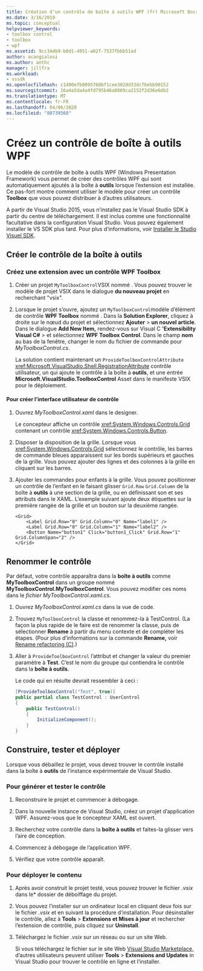 ```yaml
---
title: Création d’un contrôle de boîte à outils WPF (fr) Microsoft Docs
ms.date: 3/16/2019
ms.topic: conceptual
helpviewer_keywords:
- toolbox control
- toolbox
- wpf
ms.assetid: 9cc34db9-b0d1-4951-a02f-7537fbbb51ad
author: acangialosi
ms.author: anthc
manager: jillfra
ms.workload:
- vssdk
ms.openlocfilehash: c1400efb0095760bf1cee302dd33dcf6ebb90152
ms.sourcegitcommit: 16a4a5da4a4fd795b46a0869ca2152f2d36e6db2
ms.translationtype: MT
ms.contentlocale: fr-FR
ms.lasthandoff: 04/06/2020
ms.locfileid: "80739568"
---
```

# <a name="create-a-wpf-toolbox-control"></a>Créez un contrôle de boîte à outils WPF

Le modèle de contrôle de boîte à outils WPF (Windows Presentation Framework) vous permet de créer des contrôles WPF qui sont automatiquement ajoutés à la boîte à **outils** lorsque l’extension est installée. Ce pas-fort montre comment utiliser le modèle pour créer un contrôle **Toolbox** que vous pouvez distribuer à d’autres utilisateurs.

A partir de Visual Studio 2015, vous n’installez pas le Visual Studio SDK à partir du centre de téléchargement. Il est inclus comme une fonctionnalité facultative dans la configuration Visual Studio. Vous pouvez également installer le VS SDK plus tard. Pour plus d’informations, voir [Installer le Studio Visuel SDK](../extensibility/installing-the-visual-studio-sdk.md).

## <a name="create-the-toolbox-control"></a>Créer le contrôle de la boîte à outils

### <a name="create-an-extension-with-a-wpf-toolbox-control"></a>Créez une extension avec un contrôle WPF Toolbox

1. Créer un projet `MyToolboxControl`VSIX nommé . Vous pouvez trouver le modèle de projet VSIX dans le dialogue **du nouveau projet** en recherchant "vsix".

2. Lorsque le projet s’ouvre, ajoutez un `MyToolboxControl`modèle d’élément de contrôle **WPF Toolbox** nommé . Dans la **Solution Explorer**, cliquez à droite sur le nœud du projet et sélectionnez **Ajouter** > **un nouvel article**. Dans le dialogue **Add New Item,** rendez-vous sur Visual C **'Extensibility** **Visual C#** > et sélectionnez **WPF Toolbox Control**. Dans le champ **nom** au bas de la fenêtre, changer le nom du fichier de commande pour *MyToolboxControl.cs*.

    La solution contient maintenant un `ProvideToolboxControlAttribute` <xref:Microsoft.VisualStudio.Shell.RegistrationAttribute> contrôle utilisateur, un qui ajoute le contrôle à la boîte à **outils**, et une entrée **Microsoft.VisualStudio.ToolboxControl** Asset dans le manifeste VSIX pour le déploiement.

#### <a name="to-create-the-control-ui"></a>Pour créer l’interface utilisateur de contrôle

1. Ouvrez *MyToolboxControl.xaml* dans le designer.

    Le concepteur affiche un contrôle <xref:System.Windows.Controls.Grid> contenant un contrôle <xref:System.Windows.Controls.Button>.

2. Disposer la disposition de la grille. Lorsque vous <xref:System.Windows.Controls.Grid> sélectionnez le contrôle, les barres de commande bleues apparaissent sur les bords supérieurs et gauches de la grille. Vous pouvez ajouter des lignes et des colonnes à la grille en cliquant sur les barres.

3. Ajouter les commandes pour enfants à la grille. Vous pouvez positionner un contrôle de l’enfant en le faisant glisser `Grid.Row` `Grid.Column` de la boîte à **outils** à une section de la grille, ou en définissant son et ses attributs dans le XAML. L’exemple suivant ajoute deux étiquettes sur la première rangée de la grille et un bouton sur la deuxième rangée.

    ```xaml
    <Grid>
        <Label Grid.Row="0" Grid.Column="0" Name="label1" />
        <Label Grid.Row="0" Grid.Column="1" Name="label2" />
        <Button Name="button1" Click="button1_Click" Grid.Row="1" Grid.ColumnSpan="2" />
    </Grid>
    ```

## <a name="renaming-the-control"></a>Renommer le contrôle

 Par défaut, votre contrôle apparaîtra dans la **boîte à outils** comme **MyToolboxControl** dans un groupe nommé **MyToolboxControl.MyToolboxControl**. Vous pouvez modifier ces noms dans le *fichier MyToolboxControl.xaml.cs.*

1. Ouvrez *MyToolboxControl.xaml.cs* dans la vue de code.

2. Trouvez `MyToolboxControl` la classe et renommez-la à TestControl. (La façon la plus rapide de le faire est de renommer la classe, puis de sélectionner **Rename** à partir du menu contexte et de compléter les étapes. (Pour plus d’informations sur la commande **Rename,** voir [Rename refactoring (C)](../ide/reference/rename.md).)

3. Aller à `ProvideToolboxControl` l’attribut et changer la valeur du premier paramètre à **Test**. C’est le nom du groupe qui contiendra le contrôle dans la **boîte à outils**.

    Le code qui en résulte devrait ressembler à ceci :

    ```csharp
    [ProvideToolboxControl("Test", true)]
    public partial class TestControl : UserControl
    {
        public TestControl()
        {
            InitializeComponent();
        }
    }
    ```

## <a name="build-test-and-deployment"></a>Construire, tester et déployer

 Lorsque vous débaillez le projet, vous devez trouver le contrôle installé dans la boîte à **outils** de l’instance expérimentale de Visual Studio.

### <a name="to-build-and-test-the-control"></a>Pour générer et tester le contrôle

1. Reconstruire le projet et commencer à débogage.

2. Dans la nouvelle instance de Visual Studio, créez un projet d’application WPF. Assurez-vous que le concepteur XAML est ouvert.

3. Recherchez votre contrôle dans la **boîte à outils** et faites-la glisser vers l’aire de conception.

4. Commencez à débogage de l’application WPF.

5. Vérifiez que votre contrôle apparaît.

### <a name="to-deploy-the-control"></a>Pour déployer le contenu

1. Après avoir construit le projet testé, vous pouvez trouver le fichier *.vsix* dans le\* dossier de déboiffage du projet.

2. Vous pouvez l’installer sur un ordinateur local en cliquant deux fois sur le fichier *.vsix* et en suivant la procédure d’installation. Pour désinstaller le contrôle, allez à **Tools** > **Extensions et Mises à jour** et rechercher l’extension de contrôle, puis cliquez sur **Uninstall**.

3. Téléchargez le fichier *.vsix* sur un réseau ou sur un site Web.

    Si vous téléchargez le fichier sur le site Web [Visual Studio Marketplace,](https://marketplace.visualstudio.com/) d’autres utilisateurs peuvent utiliser **Tools** > **Extensions and Updates** in Visual Studio pour trouver le contrôle en ligne et l’installer.
